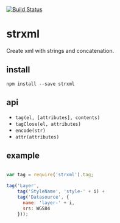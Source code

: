 [![Build Status](https://travis-ci.org/mapbox/strxml.svg)](https://travis-ci.org/mapbox/strxml)

# strxml

Create xml with strings and concatenation.

## install

    npm install --save strxml

## api

* `tag(el, [attributes], contents)`
* `tagClose(el, attributes)`
* `encode(str)`
* `attr(attributes)`

## example

```js

var tag = require('strxml').tag;

tag('Layer',
    tag('StyleName', 'style-' + i) +
    tag('Datasource', {
      name: 'layer-' + i,
      srs: WGS84
    }));
```
